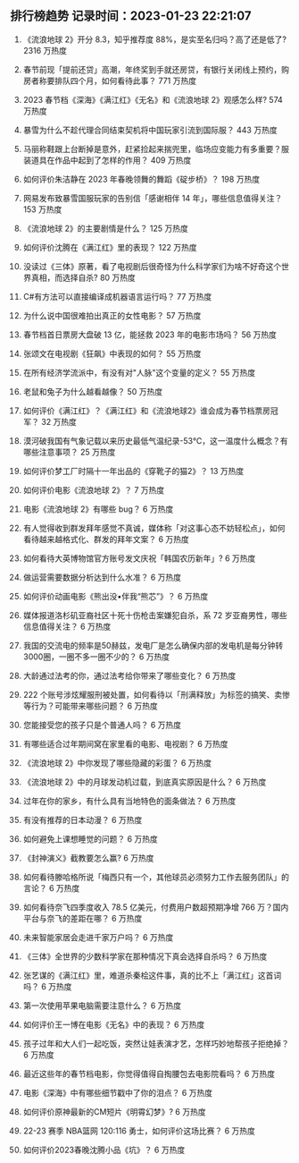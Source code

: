 
## 排行榜趋势 记录时间：2023-01-23 22:21:07
  
  1. 《流浪地球 2》开分 8.3，知乎推荐度 88%，是实至名归吗？高了还是低了? 2316 万热度
    
  2. 春节前现「提前还贷」高潮，年终奖到手就还房贷，有银行关闭线上预约，购房者称要排队四个月，如何看待此事？ 771 万热度
    
  3. 2023 春节档《深海》《满江红》《无名》和《流浪地球 2》观感怎么样? 574 万热度
    
  4. 暴雪为什么不趁代理合同结束契机将中国玩家引流到国际服？ 443 万热度
    
  5. 马丽称鞋跟上台断掉是意外，赶紧捡起来揣兜里，临场应变能力有多重要？服装道具在作品中起到了怎样的作用？ 409 万热度
    
  6. 如何评价朱洁静在 2023 年春晚领舞的舞蹈《碇步桥》？ 198 万热度
    
  7. 网易发布致暴雪国服玩家的告别信「感谢相伴 14 年」，哪些信息值得关注？ 153 万热度
    
  8. 《流浪地球 2》的主要剧情是什么？ 125 万热度
    
  9. 如何评价沈腾在《满江红》里的表现？ 122 万热度
    
  10. 没读过《三体》原著，看了电视剧后很奇怪为什么科学家们为啥不好奇这个世界真相，而选择自杀? 80 万热度
    
  11. C#有方法可以直接编译成机器语言运行吗？ 77 万热度
    
  12. 为什么说中国很难拍出真正的女性电影？ 57 万热度
    
  13. 春节档首日票房大盘破 13 亿，能拯救 2023 年的电影市场吗？ 56 万热度
    
  14. 张颂文在电视剧《狂飙》中表现的如何？ 55 万热度
    
  15. 在所有经济学流派中，有没有对"人脉"这个变量的定义？ 55 万热度
    
  16. 老鼠和兔子为什么越看越像？ 50 万热度
    
  17. 如何评价《满江红》？《满江红》和《流浪地球2》谁会成为春节档票房冠军？ 32 万热度
    
  18. 漠河破我国有气象记载以来历史最低气温纪录-53℃，这一温度什么概念？有哪些注意事项？ 25 万热度
    
  19. 如何评价梦工厂时隔十一年出品的《穿靴子的猫2》？ 13 万热度
    
  20. 如何评价电影《流浪地球 2》？ 7 万热度
    
  21. 电影《流浪地球 2》有哪些 bug？ 6 万热度
    
  22. 有人觉得收到群发拜年感觉不真诚，媒体称「对这事心态不妨轻松点」，如何看待越来越格式化、群发的拜年文案？ 6 万热度
    
  23. 如何看待大英博物馆官方账号发文庆祝「韩国农历新年」? 6 万热度
    
  24. 做运营需要数据分析达到什么水准？ 6 万热度
    
  25. 如何评价动画电影《熊出没•伴我“熊芯”》？ 6 万热度
    
  26. 媒体报道洛杉矶亚裔社区十死十伤枪击案嫌犯自杀，系 72 岁亚裔男性，哪些信息值得关注？ 6 万热度
    
  27. 我国的交流电的频率是50赫兹，发电厂是怎么确保内部的发电机是每分钟转3000圈，一圈不多一圈不少的？ 6 万热度
    
  28. 大龄通过法考的你，通过法考给你带来了哪些变化？ 6 万热度
    
  29. 222 个账号涉炫耀服刑被处置，如何看待以「刑满释放」为标签的搞笑、卖惨等行为？可能带来哪些问题？ 6 万热度
    
  30. 您能接受您的孩子只是个普通人吗？ 6 万热度
    
  31. 有哪些适合过年期间窝在家里看的电影、电视剧？ 6 万热度
    
  32. 《流浪地球 2》中你发现了哪些隐藏的彩蛋？ 6 万热度
    
  33. 《流浪地球 2》中的月球发动机过载，到底真实原因是什么？ 6 万热度
    
  34. 过年在你的家乡，有什么具有当地特色的面条做法？ 6 万热度
    
  35. 有没有推荐的日本动漫？ 6 万热度
    
  36. 如何避免上课想睡觉的问题？ 6 万热度
    
  37. 《封神演义》截教要怎么赢? 6 万热度
    
  38. 如何看待滕哈格所说「梅西只有一个，其他球员必须努力工作去服务团队」的言论？ 6 万热度
    
  39. 如何看待奈飞四季度收入 78.5 亿美元，付费用户数超预期净增 766 万？国内平台与奈飞的差距在哪？ 6 万热度
    
  40. 未来智能家居会走进千家万户吗？ 6 万热度
    
  41. 《三体》全世界的少数科学家在那种情况下真会选择自杀吗？ 6 万热度
    
  42. 张艺谋的《满江红》里，难道杀秦桧这件事，真的比不上「满江红」这首词吗？ 6 万热度
    
  43. 第一次使用苹果电脑需要注意什么？ 6 万热度
    
  44. 如何评价王一博在电影《无名》中的表现？ 6 万热度
    
  45. 孩子过年和大人们一起吃饭，突然让娃表演才艺，怎样巧妙地帮孩子拒绝掉？ 6 万热度
    
  46. 最近这些年的春节档电影，你觉得值得自掏腰包去电影院看吗？ 6 万热度
    
  47. 电影《深海》中有哪些细节戳中了你的泪点？ 6 万热度
    
  48. 如何评价原神最新的CM短片《明霄幻梦》? 6 万热度
    
  49. 22-23 赛季 NBA篮网 120:116 勇士，如何评价这场比赛？ 6 万热度
    
  50. 如何评价2023春晚沈腾小品《坑》？ 6 万热度
    